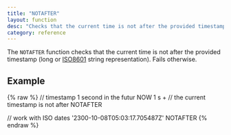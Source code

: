 ```yaml
---
title: "NOTAFTER"
layout: function
desc: "Checks that the current time is not after the provided timestamp. Fails otherwise."
category: reference
---
```


The `NOTAFTER` function checks that the current time is not after the provided timestamp (long or [ISO8601](http://en.wikipedia.org/wiki/ISO_8601) string representation).
Fails otherwise. 


## Example ##

{% raw %}
<warp10-warpscript-widget backend="{{backend}}"  exec-endpoint="{{execEndpoint}}">
// timestamp 1 second in the futur 
NOW 1 s + 
// the current timestamp is not after
NOTAFTER

// work with ISO dates
'2300-10-08T05:03:17.705487Z'
NOTAFTER
</warp10-warpscript-widget>
{% endraw %}  
